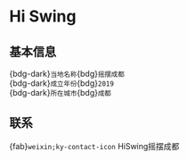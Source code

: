 # Hi Swing

## 基本信息

{bdg-dark}`当地名称`{bdg}`摇摆成都`  
{bdg-dark}`成立年份`{bdg}`2019`  
{bdg-dark}`所在城市`{bdg}`成都`  

## 联系

{fab}`weixin;ky-contact-icon` HiSwing摇摆成都  
